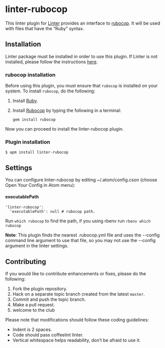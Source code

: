linter-rubocop
=========================

This linter plugin for [Linter](https://github.com/AtomLinter/Linter) provides an interface to [rubocop](https://github.com/bbatsov/rubocop). It will be used with files that have the “Ruby” syntax.

## Installation
Linter package must be installed in order to use this plugin. If Linter is not installed, please follow the instructions [here](https://github.com/AtomLinter/Linter).

### rubocop installation
Before using this plugin, you must ensure that `rubocop` is installed on your system. To install `rubocop`, do the following:

1. Install [Ruby](https://www.ruby-lang.org/).

2. Install [Rubocop](https://github.com/bbatsov/rubocop) by typing the following in a terminal:
   ```
   gem install rubocop
   ```

Now you can proceed to install the linter-rubocop plugin.

### Plugin installation
```
$ apm install linter-rubocop
```

## Settings
You can configure linter-rubocop by editing ~/.atom/config.cson (choose Open Your Config in Atom menu):

#### executablePath
```
'linter-rubocop':
  'executablePath': null # rubocop path.
```
Run `which rubocop` to find the path,
if you using rbenv run `rbenv which rubocop`

**Note**: This plugin finds the nearest .rubocop.yml file and uses the --config command line argument to use that file, so you may not use the --config argument in the linter settings.

## Contributing
If you would like to contribute enhancements or fixes, please do the following:

1. Fork the plugin repository.
1. Hack on a separate topic branch created from the latest `master`.
1. Commit and push the topic branch.
1. Make a pull request.
1. welcome to the club

Please note that modifications should follow these coding guidelines:

- Indent is 2 spaces.
- Code should pass coffeelint linter.
- Vertical whitespace helps readability, don’t be afraid to use it.
